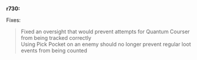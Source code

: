 **r730:**

Fixes:
> Fixed an oversight that would prevent attempts for Quantum Courser from being tracked correctly
<br>Using Pick Pocket on an enemy should no longer prevent regular loot events from being counted
